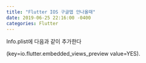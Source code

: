 ```yaml
---
title: "Flutter IOS 구글맵 안나올때"
date: 2019-06-25 22:16:00 -0400
categories: Flutter
---
```


Info.plist에 다음과 같이 추가한다

(key=io.flutter.embedded_views_preview value=YES).
